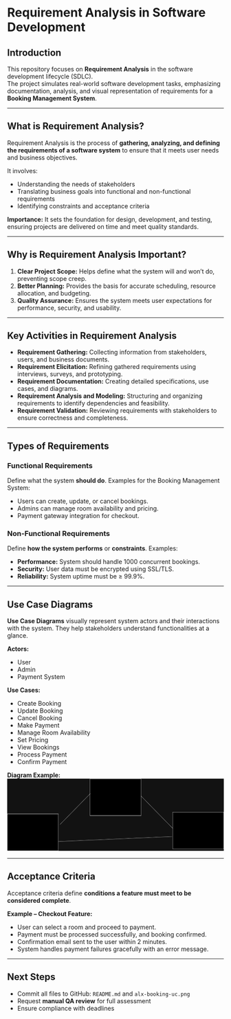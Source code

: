 # Requirement Analysis in Software Development

## Introduction
This repository focuses on **Requirement Analysis** in the software development lifecycle (SDLC).  
The project simulates real-world software development tasks, emphasizing documentation, analysis, and visual representation of requirements for a **Booking Management System**.  

---

## What is Requirement Analysis?
Requirement Analysis is the process of **gathering, analyzing, and defining the requirements of a software system** to ensure that it meets user needs and business objectives.  

It involves:  
- Understanding the needs of stakeholders  
- Translating business goals into functional and non-functional requirements  
- Identifying constraints and acceptance criteria  

**Importance:** It sets the foundation for design, development, and testing, ensuring projects are delivered on time and meet quality standards.  

---

## Why is Requirement Analysis Important?
1. **Clear Project Scope:** Helps define what the system will and won’t do, preventing scope creep.  
2. **Better Planning:** Provides the basis for accurate scheduling, resource allocation, and budgeting.  
3. **Quality Assurance:** Ensures the system meets user expectations for performance, security, and usability.  

---

## Key Activities in Requirement Analysis
- **Requirement Gathering:** Collecting information from stakeholders, users, and business documents.  
- **Requirement Elicitation:** Refining gathered requirements using interviews, surveys, and prototyping.  
- **Requirement Documentation:** Creating detailed specifications, use cases, and diagrams.  
- **Requirement Analysis and Modeling:** Structuring and organizing requirements to identify dependencies and feasibility.  
- **Requirement Validation:** Reviewing requirements with stakeholders to ensure correctness and completeness.  

---

## Types of Requirements

### Functional Requirements
Define what the system **should do**. Examples for the Booking Management System:  
- Users can create, update, or cancel bookings.  
- Admins can manage room availability and pricing.  
- Payment gateway integration for checkout.  

### Non-Functional Requirements
Define **how the system performs** or **constraints**. Examples:  
- **Performance:** System should handle 1000 concurrent bookings.  
- **Security:** User data must be encrypted using SSL/TLS.  
- **Reliability:** System uptime must be ≥ 99.9%.  

---

## Use Case Diagrams
**Use Case Diagrams** visually represent system actors and their interactions with the system. They help stakeholders understand functionalities at a glance.

**Actors:**  
- User  
- Admin  
- Payment System  

**Use Cases:**  
- Create Booking  
- Update Booking  
- Cancel Booking  
- Make Payment  
- Manage Room Availability  
- Set Pricing  
- View Bookings  
- Process Payment  
- Confirm Payment  

**Diagram Example:**  
![Use Case Diagram](alx-booking-uc.png)

---

## Acceptance Criteria
Acceptance criteria define **conditions a feature must meet to be considered complete**.  

**Example – Checkout Feature:**  
- User can select a room and proceed to payment.  
- Payment must be processed successfully, and booking confirmed.  
- Confirmation email sent to the user within 2 minutes.  
- System handles payment failures gracefully with an error message.  

---

## Next Steps
- Commit all files to GitHub: `README.md` and `alx-booking-uc.png`  
- Request **manual QA review** for full assessment  
- Ensure compliance with deadlines
